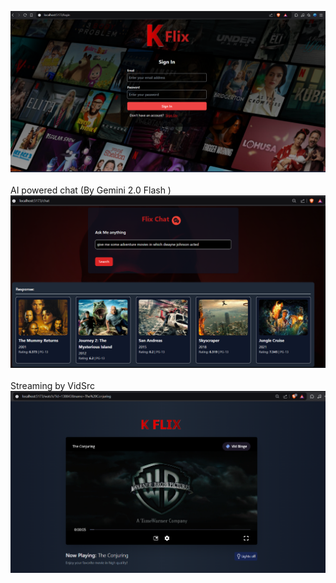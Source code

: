 ![login page](/page.png)
<br><br>
AI powered chat (By Gemini 2.0 Flash )
<br>
![chat page2](/chat2.png)
<br><br>
Streaming by VidSrc
<br>
![watch page](/watchpage.png)